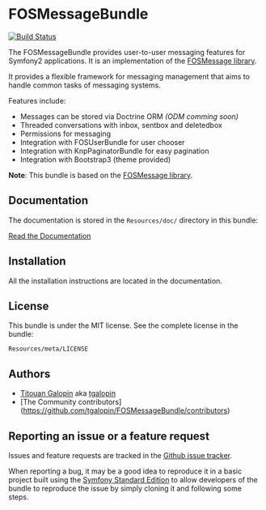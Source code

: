 FOSMessageBundle
================

[![Build Status](https://travis-ci.org/tgalopin/FOSMessageBundle.svg)](https://travis-ci.org/tgalopin/FOSMessageBundle)

The FOSMessageBundle provides user-to-user messaging features for Symfony2
applications. It is an implementation of the
[FOSMessage library](https://github.com/tgalopin/FOSMessage).

It provides a flexible framework for messaging management that aims to handle
common tasks of messaging systems.

Features include:

- Messages can be stored via Doctrine ORM *(ODM comming soon)*
- Threaded conversations with inbox, sentbox and deletedbox
- Permissions for messaging
- Integration with FOSUserBundle for user chooser
- Integration with KnpPaginatorBundle for easy pagination
- Integration with Bootstrap3 (theme provided)

**Note**: This bundle is based on the [FOSMessage library](https://github.com/tgalopin/FOSMessage).

Documentation
-------------

The documentation is stored in the `Resources/doc/` directory in this bundle:

[Read the Documentation](https://github.com/tgalopin/FOSMessageBundle/blob/master/Resources/doc/index.md)

Installation
------------

All the installation instructions are located in the documentation.

License
-------

This bundle is under the MIT license. See the complete license in the bundle:

    Resources/meta/LICENSE

Authors
-------

- [Titouan Galopin](https://github.com/tgalopin) aka [tgalopin](https://twitter.com/titouangalopin)
- [The Community contributors] (https://github.com/tgalopin/FOSMessageBundle/contributors)

Reporting an issue or a feature request
---------------------------------------

Issues and feature requests are tracked in the [Github issue tracker](https://github.com/tgalopin/FOSMessageBundle/issues).

When reporting a bug, it may be a good idea to reproduce it in a basic project
built using the [Symfony Standard Edition](https://github.com/symfony/symfony-standard)
to allow developers of the bundle to reproduce the issue by simply cloning it
and following some steps.